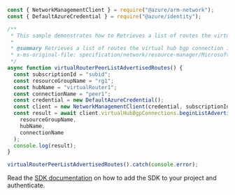 ```javascript
const { NetworkManagementClient } = require("@azure/arm-network");
const { DefaultAzureCredential } = require("@azure/identity");

/**
 * This sample demonstrates how to Retrieves a list of routes the virtual hub bgp connection is advertising to the specified peer.
 *
 * @summary Retrieves a list of routes the virtual hub bgp connection is advertising to the specified peer.
 * x-ms-original-file: specification/network/resource-manager/Microsoft.Network/stable/2021-05-01/examples/VirtualRouterPeerListAdvertisedRoute.json
 */
async function virtualRouterPeerListAdvertisedRoutes() {
  const subscriptionId = "subid";
  const resourceGroupName = "rg1";
  const hubName = "virtualRouter1";
  const connectionName = "peer1";
  const credential = new DefaultAzureCredential();
  const client = new NetworkManagementClient(credential, subscriptionId);
  const result = await client.virtualHubBgpConnections.beginListAdvertisedRoutesAndWait(
    resourceGroupName,
    hubName,
    connectionName
  );
  console.log(result);
}

virtualRouterPeerListAdvertisedRoutes().catch(console.error);
```

Read the [SDK documentation](https://github.com/Azure/azure-sdk-for-js/blob/%40azure%2Farm-network_27.0.0/sdk/network/arm-network/README.md) on how to add the SDK to your project and authenticate.
